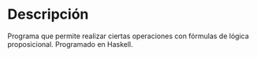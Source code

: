 # Descripción

Programa que permite realizar ciertas operaciones con fórmulas de lógica proposicional.
Programado en Haskell.
